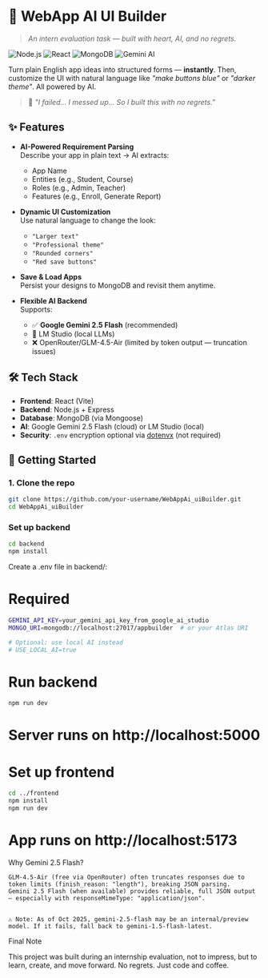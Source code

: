 # 🧠 WebApp AI UI Builder
> *An intern evaluation task — built with heart, AI, and no regrets.*

![Node.js](https://img.shields.io/badge/Node.js-18%2B-green?logo=node.js)
![React](https://img.shields.io/badge/React-18%2B-blue?logo=react)
![MongoDB](https://img.shields.io/badge/MongoDB-%E2%9C%93-brightgreen?logo=mongodb)
![Gemini AI](https://img.shields.io/badge/Gemini_2.5--Flash-AI_Powered-orange)

Turn plain English app ideas into structured forms — **instantly**. Then, customize the UI with natural language like *"make buttons blue"* or *"darker theme"*. All powered by AI.

> 💬 *"I failed... I messed up... So I built this with no regrets."*

## ✨ Features

- **AI-Powered Requirement Parsing**  
  Describe your app in plain text → AI extracts:
  - App Name
  - Entities (e.g., Student, Course)
  - Roles (e.g., Admin, Teacher)
  - Features (e.g., Enroll, Generate Report)

- **Dynamic UI Customization**  
  Use natural language to change the look:
  - `"Larger text"`
  - `"Professional theme"`
  - `"Rounded corners"`
  - `"Red save buttons"`

- **Save & Load Apps**  
  Persist your designs to MongoDB and revisit them anytime.

- **Flexible AI Backend**  
  Supports:
  - ✅ **Google Gemini 2.5 Flash** (recommended)
  - 🔁 LM Studio (local LLMs)
  - ❌ OpenRouter/GLM-4.5-Air (limited by token output — truncation issues)

## 🛠️ Tech Stack

- **Frontend**: React (Vite)
- **Backend**: Node.js + Express
- **Database**: MongoDB (via Mongoose)
- **AI**: Google Gemini 2.5 Flash (cloud) or LM Studio (local)
- **Security**: `.env` encryption optional via [dotenvx](https://dotenvx.com) (not required)

## 🚀 Getting Started

### 1. Clone the repo
```bash
git clone https://github.com/your-username/WebAppAi_uiBuilder.git
cd WebAppAi_uiBuilder
```

### Set up backend
```bash
cd backend
npm install
```

Create a .env file in backend/:

# Required
```bash
GEMINI_API_KEY=your_gemini_api_key_from_google_ai_studio
MONGO_URI=mongodb://localhost:27017/appbuilder  # or your Atlas URI

# Optional: use local AI instead
# USE_LOCAL_AI=true
```

# Run backend
```bash
npm run dev
```
# Server runs on http://localhost:5000


# Set up frontend
```bash
cd ../frontend
npm install
npm run dev
```
# App runs on http://localhost:5173

Why Gemini 2.5 Flash? 

    GLM-4.5-Air (free via OpenRouter) often truncates responses due to token limits (finish_reason: "length"), breaking JSON parsing.
    Gemini 2.5 Flash (when available) provides reliable, full JSON output — especially with responseMimeType: "application/json".
     

    ⚠️ Note: As of Oct 2025, gemini-2.5-flash may be an internal/preview model. If it fails, fall back to gemini-1.5-flash-latest. 
     

Final Note 

This project was built during an internship evaluation, not to impress, but to learn, create, and move forward.
No regrets. Just code and coffee.
